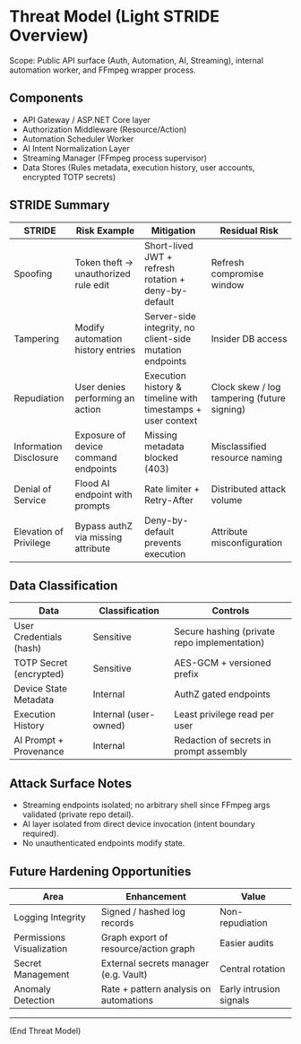 # Threat Model (Light STRIDE Overview)

Scope: Public API surface (Auth, Automation, AI, Streaming), internal automation worker, and FFmpeg wrapper process.

## Components
- API Gateway / ASP.NET Core layer
- Authorization Middleware (Resource/Action)
- Automation Scheduler Worker
- AI Intent Normalization Layer
- Streaming Manager (FFmpeg process supervisor)
- Data Stores (Rules metadata, execution history, user accounts, encrypted TOTP secrets)

## STRIDE Summary
| STRIDE | Risk Example | Mitigation | Residual Risk |
|--------|--------------|-----------|---------------|
| Spoofing | Token theft → unauthorized rule edit | Short-lived JWT + refresh rotation + deny-by-default | Refresh compromise window |
| Tampering | Modify automation history entries | Server-side integrity, no client-side mutation endpoints | Insider DB access |
| Repudiation | User denies performing an action | Execution history & timeline with timestamps + user context | Clock skew / log tampering (future signing) |
| Information Disclosure | Exposure of device command endpoints | Missing metadata blocked (403) | Misclassified resource naming |
| Denial of Service | Flood AI endpoint with prompts | Rate limiter + Retry-After | Distributed attack volume |
| Elevation of Privilege | Bypass authZ via missing attribute | Deny-by-default prevents execution | Attribute misconfiguration |

## Data Classification
| Data | Classification | Controls |
|------|---------------|----------|
| User Credentials (hash) | Sensitive | Secure hashing (private repo implementation) |
| TOTP Secret (encrypted) | Sensitive | AES-GCM + versioned prefix | 
| Device State Metadata | Internal | AuthZ gated endpoints |
| Execution History | Internal (user-owned) | Least privilege read per user |
| AI Prompt + Provenance | Internal | Redaction of secrets in prompt assembly |

## Attack Surface Notes
- Streaming endpoints isolated; no arbitrary shell since FFmpeg args validated (private repo detail).
- AI layer isolated from direct device invocation (intent boundary required).
- No unauthenticated endpoints modify state.

## Future Hardening Opportunities
| Area | Enhancement | Value |
|------|------------|-------|
| Logging Integrity | Signed / hashed log records | Non-repudiation | 
| Permissions Visualization | Graph export of resource/action graph | Easier audits |
| Secret Management | External secrets manager (e.g. Vault) | Central rotation | 
| Anomaly Detection | Rate + pattern analysis on automations | Early intrusion signals |

---
(End Threat Model)
